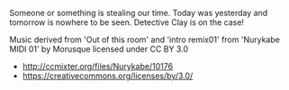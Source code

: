Someone or something is stealing our time. Today was yesterday and tomorrow is nowhere to be seen. Detective Clay is on the case!

Music derived from 'Out of this room' and 'intro remix01' from 'Nurykabe MIDI 01' by Morusque licensed under CC BY 3.0
- http://ccmixter.org/files/Nurykabe/10176
- https://creativecommons.org/licenses/by/3.0/